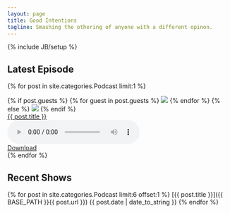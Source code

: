 ```yaml
---
layout: page
title: Good Intentions
tagline: Smashing the othering of anyone with a different opinon.
---
```

{% include JB/setup %}

## Latest Episode

{% for post in site.categories.Podcast limit:1 %}
  <div class="row">
    <div class="col-xs-6 col-sm-4 col-md-2 col-lg-2 text-center">
      {% if post.guests %}
        {% for guest in post.guests %}
          <img class="img guest" src="{{ guest.image }}" />
        {% endfor %}
      {% else %}
        <img class="img guest" src="{{ post.image }}" />
      {% endif %}
    </div>
    <div class="col-xs-6 col-sm-8 col-md-10 col-lg-10 text-center vertical-center">
      <div>
        <a href="{{ BASE_PATH }}{{ post.url }}">{{ post.title }}</a>
      </div>
    </div>
    <div class="col-12 medium">
      <div>
        <audio src="{{ post.link }}" controls="controls"></audio>
      </div>
      <div>
        <a href="{{ post.link }}" target="_blank">Download</a>
      </div>
    </div>
  </div>
{% endfor %}

## Recent Shows

{% for post in site.categories.Podcast limit:6 offset:1 %}
  [{{ post.title }}]({{ BASE_PATH }}{{ post.url }})
  {{ post.date | date_to_string }}
{% endfor %}
